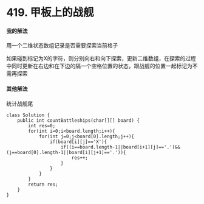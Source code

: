 # 419. 甲板上的战舰

#### 我的解法

用一个二维状态数组记录是否需要探索当前格子

如果碰到标记为X的字符，则分别向右和向下探索，更新二维数组，在探索的过程中同时更新在右边和在下边的隔一个空格位置的状态，跟战舰的位置一起标记为不需再探索

#### 其他解法

统计战舰尾


```
class Solution {
    public int countBattleships(char[][] board) {
        int res=0;
        for(int i=0;i<board.length;i++){
            for(int j=0;j<board[0].length;j++){
                if(board[i][j]=='X'){
                    if((i==board.length-1||board[i+1][j]=='.')&&(j==board[0].length-1||board[i][j+1]=='.')){
                        res++;
                    }
                }
            }
        }
        return res;
    }
}
```
